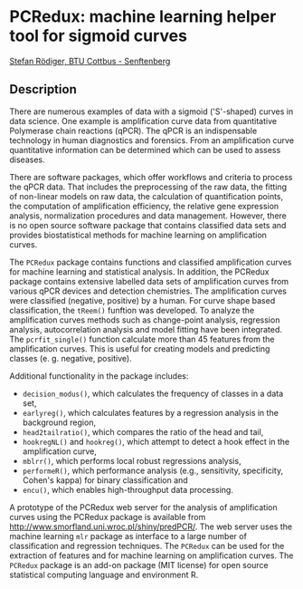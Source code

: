 # PCRedux: machine learning helper tool for sigmoid curves

[Stefan	Rödiger,	BTU Cottbus - Senftenberg]()

## Description

There are numerous examples of data with a sigmoid ('S'-shaped) curves in data science. One example is amplification curve data from quantitative Polymerase chain reactions (qPCR). The qPCR is an indispensable technology in human diagnostics and forensics. From an amplification curve quantitative information can be determined which can be used to assess diseases.

There are software packages, which offer workflows and criteria to process the qPCR data. That includes the preprocessing of the raw data, the fitting of non-linear models on raw data, the calculation of quantification points, the computation of amplification efficiency, the relative gene expression analysis, normalization procedures and data management. However, there is no open source software package that contains classified data sets and provides biostatistical methods for machine learning on amplification curves. 

The `PCRedux` package contains functions and classified amplification curves for machine learning and statistical analysis. In addition, the PCRedux package contains extensive labelled data sets of amplification curves from various qPCR devices and detection chemistries. The amplification curves were classified (negative, positive) by a human. For curve shape based classification, the `tReem()` funftion was developed. To analyze the amplification curves methods such as change-point analysis, regression analysis, autocorrelation analysis and model fitting have been integrated. The `pcrfit_single()` function calculate more than 45 features from the amplification curves. This is useful for creating models and predicting classes (e. g. negative, positive). 

Additional functionality in the package includes:
- `decision_modus()`, which calculates the frequency of classes in a data set,
- `earlyreg()`, which calculates features by a regression analysis in the background region,
- `head2tailratio()`, which compares the ratio of the head and tail,
- `hookregNL()` and `hookreg()`, which attempt to detect a hook effect in the amplification curve,
- `mblrr()`, which performs local robust regressions analysis,
- `performeR()`, which performance analysis (e.g., sensitivity, specificity, Cohen's kappa) for binary classification and
- `encu()`, which enables high-throughput data processing.

A prototype of the PCRedux web server for the analysis of amplification curves using the PCRedux package is available from http://www.smorfland.uni.wroc.pl/shiny/predPCR/. The web server uses the machine learning `mlr` package as interface to a large number of classification and regression techniques. The `PCRedux` can be used for the extraction of features and for machine learning on amplification curves. The `PCRedux` package is an add-on package (MIT license) for open source statistical computing language and environment R.